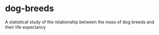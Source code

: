 # dog-breeds
A statistical study of the relationship between the mass of dog breeds and their life expectancy
